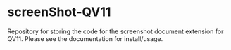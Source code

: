screenShot-QV11
==============

Repository for storing the code for the screenshot document extension for QV11.
Please see the documentation for install/usage.

